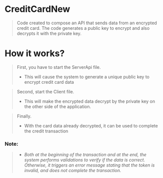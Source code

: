 # CreditCardNew
> Code created to compose an API that sends data from an encrypted credit card.
> The code generates a public key to encrypt and also decrypts it with the private key.

# How it works?
> First, you have to start the ServerApi file.
> - This will cause the system to generate a unique public key to encrypt credit card data

> Second, start the Client file.
> - This will make the encrypted data decrypt by the private key on the other side of the application.

>  Finally.
> - With the card data already decrypted, it can be used to complete the credit transaction

### Note:
> - *Both at the beginning of the transaction and at the end, the system performs validations to verify if the data is correct.
Otherwise, it triggers an error message stating that the token is invalid, and does not complete the transaction.*
